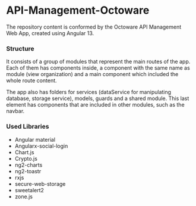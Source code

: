 # API-Management-Octoware
The repository content is conformed by the Octoware API Management Web App, created using Angular 13.

### Structure
It consists of a group of modules that represent the main routes of the app. Each of them has components inside, a component with the same name as module (view organization) and a main component which included the whole route content.

The app also has folders for services (dataService for manipulating database, storage service), models, guards and a shared module. This last element has components that are included in other modules, such as the navbar.

### Used Libraries
+ Angular material
+ Angularx-social-login
+ Chart.js
+ Crypto.js
+ ng2-charts
+ ng2-toastr
+ rxjs
+ secure-web-storage
+ sweetalert2
+ zone.js
